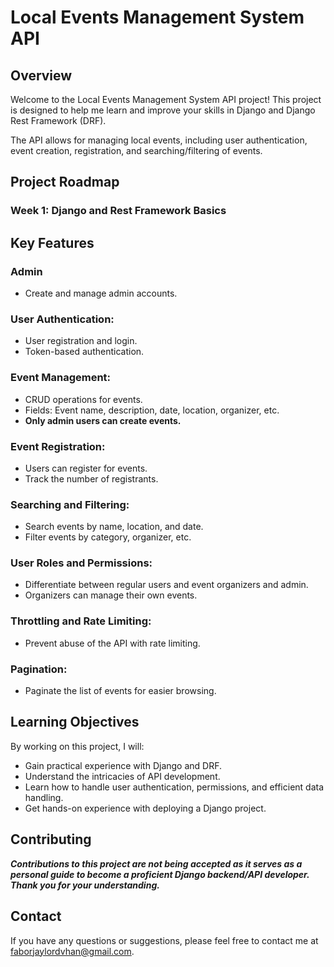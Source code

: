 # **Local Events Management System API**

## **Overview**

Welcome to the Local Events Management System API project! This project is designed to help me learn and improve your skills in Django and Django Rest Framework (DRF).

The API allows for managing local events, including user authentication, event creation, registration, and searching/filtering of events.

 <!-- For detailed documentation on the API, please visit: [**_Local Events Management System API Documentation_**](/API_DOCUMENTATION.md) -->

## **Project Roadmap**

### Week 1: Django and Rest Framework Basics

<!-- ### Week 2: Advanced DRF Features

### Week 3: Project Development and Deployment -->

## **Key Features**

### Admin

- Create and manage admin accounts.

### User Authentication:

- User registration and login.
- Token-based authentication.

### Event Management:

- CRUD operations for events.
- Fields: Event name, description, date, location, organizer, etc.
- **Only admin users can create events.**

### Event Registration:

- Users can register for events.
- Track the number of registrants.

### Searching and Filtering:

- Search events by name, location, and date.
- Filter events by category, organizer, etc.

### User Roles and Permissions:

- Differentiate between regular users and event organizers and admin.
- Organizers can manage their own events.

### Throttling and Rate Limiting:

- Prevent abuse of the API with rate limiting.

### Pagination:

- Paginate the list of events for easier browsing.

## **Learning Objectives**

By working on this project, I will:

- Gain practical experience with Django and DRF.
- Understand the intricacies of API development.
- Learn how to handle user authentication, permissions, and efficient data handling.
- Get hands-on experience with deploying a Django project.

## **Contributing**

**_Contributions to this project are not being accepted as it serves as a personal guide to become a proficient Django backend/API developer. Thank you for your understanding._**

## **Contact**

If you have any questions or suggestions, please feel free to contact me at faborjaylordvhan@gmail.com.
